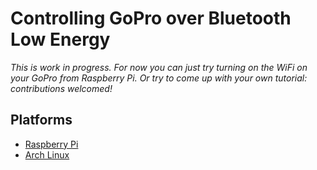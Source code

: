 # Controlling GoPro over Bluetooth Low Energy

*This is work in progress. For now you can just try turning on the WiFi on your GoPro from Raspberry Pi. Or try to come up with your own tutorial: contributions welcomed!*

## Platforms

- [Raspberry Pi](Platforms/RaspberryPi.md)
- [Arch Linux](Platforms/ArchLinux.md)
